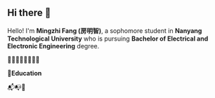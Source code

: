 ## Hi there 👋

Hello! I'm __Mingzhi Fang (房明智)__, a sophomore student in __Nanyang Technological University__ who is pursuing __Bachelor of Electrical and Electronic Engineering__ degree.  


🔬🔬🚗🎹🎻📖📘📗

__📒Education__  


📬📭📧


<!--
**DiegoFang/DiegoFang** is a ✨ _special_ ✨ repository because its `README.md` (this file) appears on your GitHub profile.

Here are some ideas to get you started:

- 🔭 I’m currently working on ...
- 🌱 I’m currently learning ...
- 👯 I’m looking to collaborate on ...
- 🤔 I’m looking for help with ...
- 💬 Ask me about ...
- 📫 How to reach me: ...
- 😄 Pronouns: ...
- ⚡ Fun fact: ...
-->

